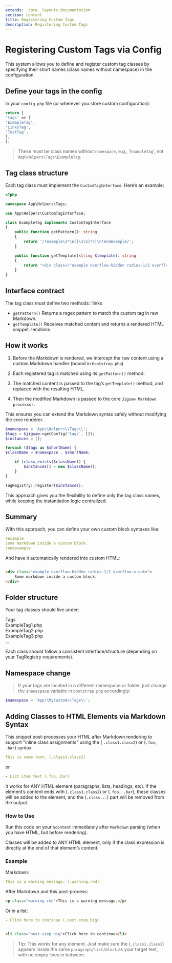 ```yaml
---
extends: _core._layouts.documentation
section: content
title: Registering Custom Tags
description: Registering Custom Tags
---
```


# Registering Custom Tags via Config

This system allows you to define and register custom tag classes by specifying their short names (class names without
namespace) in the configuration.

## Define your tags in the config

In your `config.php` file (or wherever you store custom configuration):

```php 
return [
'tags' => [
'ExampleTag',
'LinksTag',
'TestTag',
],
];
```

> These must be class names without `namespace`, e.g., '`ExampleTag`', not `App\Helpers\Tags\ExampleTag`.

## Tag class structure

Each tag class must implement the `CustomTagInterface`. Here’s an example:

```php 
<?php

namespace App\Helpers\Tags;

use App\Helpers\CustomTagInterface;

class ExampleTag implements CustomTagInterface
{
    public function getPattern(): string
    {
        return '/!example\s*\n([\s\S]*?)\n!endexample/';
    }

    public function getTemplate(string $template): string
    {
        return "<div class=\"example overflow-hidden radius-1/2 overflow-x-auto\">{$template}</div>";
    }
}
```

## Interface contract

The tag class must define two methods:
!links

- `getPattern()`    Returns a regex pattern to match the custom tag in raw Markdown.
- `getTemplate()`    Receives matched content and returns a rendered HTML snippet.
  !endlinks

## How it works

1. Before the Markdown is rendered, we intercept the raw content using a custom Markdown handler (bound in
   `bootstrap.php`).

2. Each registered tag is matched using its `getPattern()` method.

3. The matched content is passed to the tag’s `getTemplate()` method, and replaced with the resulting HTML.

4. Then the modified Markdown is passed to the core `Jigsaw Markdown processor`.

This ensures you can extend the Markdown syntax safely without modifying the core renderer.

```php 
$namespace = 'App\\Helpers\\Tags\\';
$tags = $jigsaw->getConfig('tags', []);
$instances = [];

foreach ($tags as $shortName) {
$className = $namespace . $shortName;

    if (class_exists($className)) {
        $instances[] = new $className();
    }
}

TagRegistry::register($instances);
```

This approach gives you the flexibility to define only the tag class names, while keeping the instantiation logic
centralized.

## Summary

With this approach, you can define your own custom block syntaxes like:

```yaml
!example
Some markdown inside a custom block.
!endexample
```

And have it automatically rendered into custom HTML:

```html

<div class="example overflow-hidden radius-1/2 overflow-x-auto">
    Some markdown inside a custom block.
</div>
```

## Folder structure

Your tag classes should live under:


<div class="files">
    <div class="folder folder--open">Tags
        <div class="file">ExampleTag1.php</div>
        <div class="file">ExampleTag2.php</div>
        <div class="file">ExampleTag3.php</div>
    <div class="ellipsis">...</div>
    </div>
</div>

Each class should follow a consistent interface/structure (depending on your TagRegistry requirements).

## Namespace change

> If your tags are located in a different namespace or folder, just change the `$namespace` variable in `bootstrap.php`
> accordingly:

```php 
$namespace = 'App\\MyCustom\\Tags\\';
```

## Adding Classes to HTML Elements via Markdown Syntax

This snippet post-processes your HTML after Markdown rendering to support "inline class assignments" using the (
`.class1.class2`) or (`.foo, .bar`) syntax.

```yaml
This is some text. (.class1.class2)
```

or

```yaml
- List item text (.foo,.bar)
```

It works for ANY HTML element (paragraphs, lists, headings, etc).
If the element’s content ends with (`.class1.class2`) or (`.foo, .bar`), these classes will be added to the element, and
the (`.class...`) part will be removed from the output.

### How to Use

Run this code on your `$content` immediately after `Markdown` parsing (when you have HTML, but before rendering).

Classes will be added to ANY HTML element, only if the class expression is directly at the end of that element’s
content.

### Example

Markdown:

```yaml
This is a warning message. (.warning.red)
```

After Markdown and this post-process:

```html
<p class="warning red">This is a warning message.</p>
```

Or in a list:

```yaml 
- Click here to continue (.next-step.big)
```

```html

<li class="next-step big">Click here to continue</li>
```

> Tip:
> This works for any element.
> Just make sure the (`.class1.class2`) appears inside the same `paragraph/list/block` as your target text, with no empty
> lines in between.
